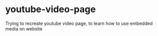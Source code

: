 # youtube-video-page
Trying to recreate youtube video page, to learn how to use embedded media on website
